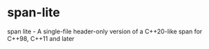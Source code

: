 # span-lite
span lite - A single-file header-only version of a C++20-like span for C++98, C++11 and later 
